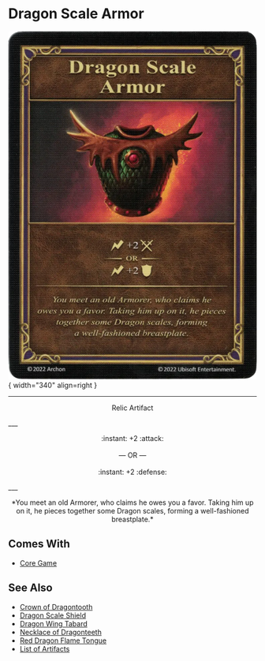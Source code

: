 # Dragon Scale Armor

![Dragon Scale Armor](../assets/artifacts_relic-dragon_scale_armor.webp){ width="340" align=right }
___
<p style="text-align: center;" markdown>Relic Artifact</p>
___
<p style="text-align: center;" markdown>:instant: +2 :attack:<br><br>— OR —<br><br>:instant: +2 :defense:</p>
___
<p style="text-align: center;" markdown>*You meet an old Armorer, who claims he owes you a favor. Taking him up on it, he pieces together some Dragon scales, forming a well-fashioned breastplate.*</p>


## Comes With

- [Core Game](../content.md)


## See Also

- [Crown of Dragontooth](crown_of_dragontooth.md)
- [Dragon Scale Shield](dragon_scale_shield.md)
- [Dragon Wing Tabard](dragon_wing_tabard.md)
- [Necklace of Dragonteeth](necklace_of_dragonteeth.md)
- [Red Dragon Flame Tongue](red_dragon_flame_tongue.md)
- [List of Artifacts](../artifacts.md)
